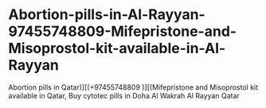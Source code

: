 # Abortion-pills-in-Al-Rayyan-97455748809-Mifepristone-and-Misoprostol-kit-available-in-Al-Rayyan
Abortion pills in Qatar)][(+97455748809 )][(Mifepristone and Misoprostol kit available in Qatar, Buy cytotec pills in Doha Al Wakrah Al Rayyan Qatar

